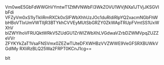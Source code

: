 Vm0weE5GbFdWWGhVYmtwT1ZtMVNWbFl3WkZOVU1WVjNXa1JTVjJKSGVIbFdi
VFZyVm0xS1IyTkliRmRXCk0xSlFWbXhhUzJOc1duRldiRlpYQ2xacmNGbFhW
bHBoVTIxUmVWTlljR3BTYkhCVVEyMUtSbGRZY0ZkWApTRUpFVmtSS1UxWXhV
blZWYlhoVFRUQktWRkV5ZUdGU1ZrWlZWbXhLVGdwaVZrbDZWMVpqZUZZeVVr
ZFYKYkZaT1VsaFNSVmx0ZEZwTlJteDFXWHBzVVZWWE9VeGFSRXBUWkVGdlMy
RXliRzBLQ25Wa2FRPT0KCnJ1cg==

blt
